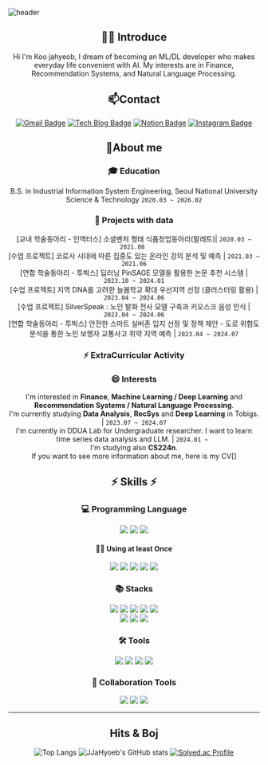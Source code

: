 ![header](https://capsule-render.vercel.app/api?type=wave&color=auto&height=300&section=header&text=Welcome%20JaHyeob's%20github&fontSize=50)

<div align="center">
  
## 🙋‍♂️ Introduce
Hi I'm Koo jahyeob, I dream of becoming an ML/DL developer who makes everyday life convenient with AI. My interests are in Finance, Recommendation Systems, and Natural Language Processing.

## 📫Contact
[![Gmail Badge](https://img.shields.io/badge/-Gmail-c14438?style=flat-square&logo=Gmail&logoColor=white&link=mailto:gjm01083145028@gmail.com)](mailto:gjm01083145028@gmail.com) 
[![Tech Blog Badge](https://img.shields.io/badge/-Tech%20blog-black?style=flat-square&logo=velog&link=https://velog.io/@jja_jja/posts)](https://velog.io/@jja_jja/posts)
[![Notion Badge](https://img.shields.io/badge/-Notion-000?style=flat-square&logo=notion&logoColor=white&link=https://www.notion.so/4c2f27f7472840d5a44a8c96c8b356c8)]()
[![Instagram Badge](https://img.shields.io/badge/-Instagram-5851DB?style=flat-square&logo=instagram&logoColor=white&link=https://www.instagram.com/bluenims/)](https://www.instagram.com/jja_hyeob/)


## 🔭About me

### :mortar_board: Education
B.S. in Industrial Information System Engineering, Seoul National University Science & Technology `2020.03 ~ 2026.02`

### 🔭 Projects with data
[교내 학술동아리 - 인액터스] 소셜벤처 형태 식품창업동아리(팔레트)| ```2020.03 ~ 2021.08 ``` <br>
[수업 프로젝트] 코로사 시대에 따른 집중도 있는 온라인 강의 분석 및 예측 | ```2021.03 ~ 2021.06``` <br>
[연합 학술동아리 - 투빅스] 딥러닝 PinSAGE 모델을 활용한 논문 추천 시스템 | ```2023.10 ~ 2024.01``` <br>
[수업 프로젝트] 지역 DNA를 고려한 늘봄학교 확대 우선지역 선정 (클러스터링 활용) | ```2023.04 ~ 2024.06``` <br>
[수업 프로젝트] SilverSpeak : 노인 발화 전사 모델 구축과 키오스크 음성 인식 | ```2023.04 ~ 2024.06``` <br>
[연합 학술동아리 - 투빅스] 안전한 스마트 실버존 입지 선정 및 정책 제안 - 도로 위험도 분석을 통한 노인 보행자 교통사고 취약 지역 예측 | ```2023.04 ~ 2024.07```


### ⚡ ExtraCurricular Activity


### 😄 Interests
I'm interested in **Finance**, **Machine Learning / Deep Learning** and **Recommendation Systems / Natural Language Processing**. <br>
I'm currently studying **Data Analysis**, **RecSys** and **Deep Learning** in Tobigs. | ```2023.07 ~ 2024.07``` <br>
I'm currently in DDUA Lab for Undergraduate researcher. I want to learn time series data analysis and LLM. | ```2024.01 ~ ``` <br>
I'm studying also **CS224n**.<br>
If you want to see more information about me, here is my CV[]

<div>

## ⚡ Skills ⚡

  ### 💻 Programming Language
  <img src="https://img.shields.io/badge/Python-3776AB?style=for-the-badge&logo=Python&logoColor=white">  
  <img src="https://img.shields.io/badge/R-276DC3?style=for-the-badge&logo=R&logoColor=white">
  <img src="https://img.shields.io/badge/MySQL-4479A1?style=for-the-badge&logo=MySQL&logoColor=white"> <br/> 

  #### ✋🏻 Using at least Once
  <img src="https://img.shields.io/badge/Java-276DC3?style=for-the-badge&logo=OpenJDK&logoColor=white">
  <img src="https://img.shields.io/badge/HTML5-E34F26?style=for-the-badge&logo=HTML5&logoColor=white">
  <img src="https://img.shields.io/badge/CSS3-1572B6?style=for-the-badge&logo=CSS3&logoColor=white">
  <img src="https://img.shields.io/badge/JavaScript-F7DF1E?style=for-the-badge&logo=JavaScript&logoColor=white">
  <img src="https://img.shields.io/badge/Node.js-339933?style=for-the-badge&logo=Node.js&logoColor=white">
 
  ### 📚 Stacks
  <img src="https://img.shields.io/badge/Pandas-150458?style=flat-square&logo=Pandas&logoColor=white">
  <img src="https://img.shields.io/badge/Numpy-150458?style=flat-square&logo=Numpy&logoColor=white">
  <img src="https://img.shields.io/badge/PyTorch-EE4C2C?style=flat-square&logo=PyTorch&logoColor=white">
  <img src="https://img.shields.io/badge/TensorFlow-FF6F00?style=flat&logo=TensorFlow&logoColor=white"/> 
  <img src="https://img.shields.io/badge/Keras-D00000?style=flat-square&logo=Keras&logoColor=white"> <br/> 
  <img src="https://img.shields.io/badge/scikit-learn-F7931E?style=flat&logo=scikit-learn&logoColor=white"/>
  <img src="https://img.shields.io/badge/Matplotlib-00ffff?style=flat-square&logo=Matplotlib&logoColor=black">
  <img src="https://img.shields.io/badge/-Plotly-3F4F75?&logo=Plotly&logoColor=white">
  
  ### 🛠 Tools
  <img src="https://img.shields.io/badge/Visual Studio Code-007ACC?style=flat&logo=Visual Studio Code&logoColor=white"/>
  <img src="https://img.shields.io/badge/Google Colab-F9AB00?style=flat&logo=Google Colab&logoColor=white"/>
  <img src="https://img.shields.io/badge/Jupyter-F37626?style=flat&logo=Jupyter&logoColor=white"/>  
  <img src="https://img.shields.io/badge/Anaconda-44A833?style=flat&logo=Anaconda&logoColor=white"/> 

  ### 👯 Collaboration Tools
  ![](https://img.shields.io/badge/-Git-F05032?&logo=Git&logoColor=white)
    ![](https://img.shields.io/badge/-Notion-000000?&logo=Notion&logoColor=white)
    ![](https://img.shields.io/badge/-Slack-4A154B?&logo=Slack&logoColor=white)

---
 </div>
 

##  Hits & Boj
![Top Langs](https://github-readme-stats.vercel.app/api/top-langs/?username=koojahyeob)
![JJaHyoeb's GitHub stats](https://github-readme-stats.vercel.app/api?username=koojahyeob&show_icons=true&theme=radical)
[![Solved.ac Profile](http://mazassumnida.wtf/api/v2/generate_badge?boj=rnwkguq1506)](https://solved.ac/rnwkguq1506/)

